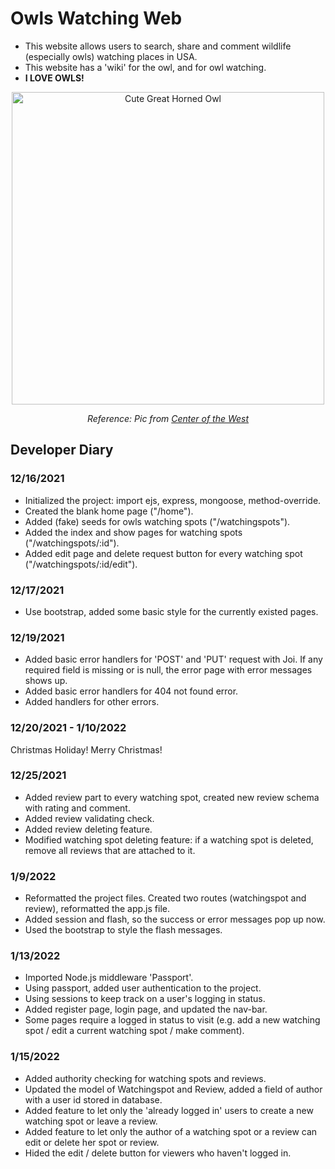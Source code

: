 # Owls Watching Web
- This website allows users to search, share and comment wildlife (especially owls) watching places in USA.
- This website has a 'wiki' for the owl, and for owl watching.
- <b>I LOVE OWLS!</b>

<p align="center">
  <img src="https://centerofthewest.org/wp-content/uploads/2013/10/gho-2.jpg" width="500" alt="Cute Great Horned Owl">
</p>
<p align="center">
<i>Reference: Pic from <a href="https://centerofthewest.org/2013/10/15/my-favorite-facts-about-great-horned-owls/">Center of the West</a></i>
</p>


## Developer Diary
### 12/16/2021
- Initialized the project: import ejs, express, mongoose, method-override.
- Created the blank home page ("/home").
- Added (fake) seeds for owls watching spots ("/watchingspots").
- Added the index and show pages for watching spots ("/watchingspots/:id").
- Added edit page and delete request button for every watching spot ("/watchingspots/:id/edit").

### 12/17/2021
- Use bootstrap, added some basic style for the currently existed pages.

### 12/19/2021
- Added basic error handlers for 'POST' and 'PUT' request with Joi. If any required field is missing or is null, the error page with error messages shows up.
- Added basic error handlers for 404 not found error.
- Added handlers for other errors.

### 12/20/2021 - 1/10/2022
Christmas Holiday! Merry Christmas!

### 12/25/2021
- Added review part to every watching spot, created new review schema with rating and comment.
- Added review validating check.
- Added review deleting feature.
- Modified watching spot deleting feature: if a watching spot is deleted, remove all reviews that are attached to it.

### 1/9/2022
- Reformatted the project files. Created two routes (watchingspot and review), reformatted the app.js file.
- Added session and flash, so the success or error messages pop up now.
- Used the bootstrap to style the flash messages.

### 1/13/2022
- Imported Node.js middleware 'Passport'.
- Using passport, added user authentication to the project.
- Using sessions to keep track on a user's logging in status.
- Added register page, login page, and updated the nav-bar.
- Some pages require a logged in status to visit (e.g. add a new watching spot / edit a current watching spot / make comment).

### 1/15/2022
- Added authority checking for watching spots and reviews.
- Updated the model of Watchingspot and Review, added a field of author with a user id stored in database.
- Added feature to let only the 'already logged in' users to create a new watching spot or leave a review.
- Added feature to let only the author of a watching spot or a review can edit or delete her spot or review.
- Hided the edit / delete button for viewers who haven't logged in.
